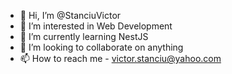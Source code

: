 - 👋 Hi, I’m @StanciuVictor
- 👀 I’m interested in Web Development
- 🌱 I’m currently learning NestJS
- 💞️ I’m looking to collaborate on anything
- 📫 How to reach me - victor.stanciu@yahoo.com

<!---
StanciuVictor/StanciuVictor is a ✨ special ✨ repository because its `README.md` (this file) appears on your GitHub profile.
You can click the Preview link to take a look at your changes.
--->

